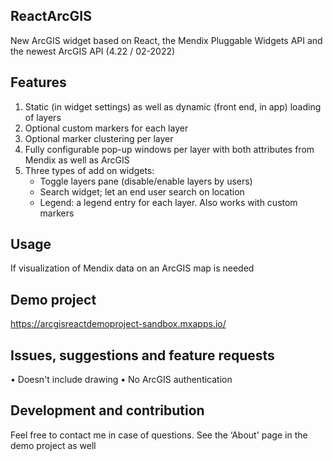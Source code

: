 ## ReactArcGIS
New ArcGIS widget based on React, the Mendix Pluggable Widgets API and the newest ArcGIS API (4.22 / 02-2022)

## Features
1. Static (in widget settings) as well as dynamic (front end, in app) loading of layers
2. Optional custom markers for each layer
3. Optional marker clustering per layer
4. Fully configurable pop-up windows per layer with both attributes from Mendix as well as ArcGIS
5. Three types of add on widgets:
	- Toggle layers pane (disable/enable layers by users)
	- Search widget; let an end user search on location
	- Legend: a legend entry for each layer. Also works with custom markers

## Usage
If visualization of Mendix data on an ArcGIS map is needed

## Demo project
https://arcgisreactdemoproject-sandbox.mxapps.io/

## Issues, suggestions and feature requests
• Doesn't include drawing 
• No ArcGIS authentication

## Development and contribution
Feel free to contact me in case of questions. See the ‘About' page in the demo project as well

